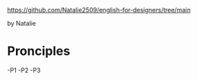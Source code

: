 https://github.com/Natalie2509/english-for-designers/tree/main

by Natalie

# Pronciples

-P1
-P2
-P3
